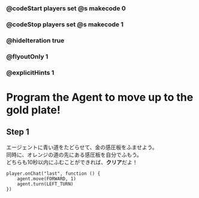 ### @codeStart players set @s makecode 0
### @codeStop players set @s makecode 1

### @hideIteration true 
### @flyoutOnly 1
### @explicitHints 1


# Program the Agent to move up to the gold plate!

## Step 1
エージェントに青い道をたどらせて、金の感圧板をふませよう。  
同時に、オレンジの道の先にある感圧板を自分でふもう。  
どちらも10秒以内にふむことができれば、**クリア**だよ！

```ghost
player.onChat("last", function () {
    agent.move(FORWARD, 1)
    agent.turn(LEFT_TURN)
})
```  